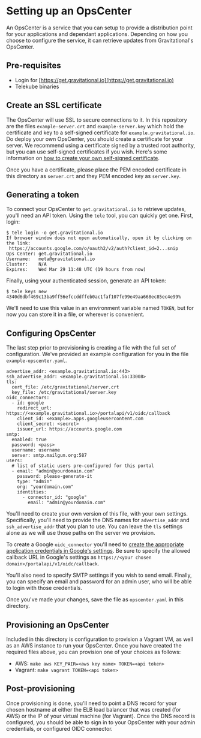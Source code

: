 Setting up an OpsCenter
===
An OpsCenter is a service that you can setup to provide a distribution point for your applications and dependant applications. Depending on how you choose to configure the service, it can retrieve updates from Gravitational's OpsCenter.

Pre-requisites
---
 - Login for [https://get.gravitational.io](https://get.gravitational.io)
 - Telekube binaries

Create an SSL certificate
---
The OpsCenter will use SSL to secure connections to it. In this repository are the files `example-server.crt` and `example-server.key` which hold the certificate and key to a self-signed certificate for `example.gravitational.io`. Do deploy your own OpsCenter, you should create a certificate for your server. We recommend using a certificate signed by a trusted root authority, but you can use self-signed certificates if you wish. Here's  some information on [how to create your own self-signed certificate](http://www.akadia.com/services/ssh_test_certificate.html).

Once you have a certificate, please place the PEM encoded certificate in this directory as `server.crt` and they PEM encoded key as `server.key`.

Generating a token
---
To connect your OpsCenter to `get.gravitational.io` to retrieve updates, you'll need an API token. Using the `tele` tool, you can quickly get one. First, login:

```
$ tele login -o get.gravitational.io
If browser window does not open automatically, open it by clicking on the link:
 https://accounts.google.com/o/oauth2/v2/auth?client_id=2...snip
Ops Center:	get.gravitational.io
Username:	meta@gravitational.io
Cluster:	N/A
Expires:	Wed Mar 29 11:48 UTC (19 hours from now)
```

Finally, using your authenticated session, generate an API token:

```
$ tele keys new
4340d6dbf469c13ba9ff56efccddffeb0ac1faf107fe99e49aa668ec85ec4e99%
```

We'll need to use this value in an environment variable named `TOKEN`, but for now you can store it in a file, or wherever is convenient.

Configuring OpsCenter
---
The last step prior to provisioning is creating a file with the full set of configuration. We've provided an example configuration for you in the file `example-opscenter.yaml`.

```
advertise_addr: <example.gravitational.io:443>
ssh_advertise_addr: <example.gravitational.io:33008>
tls:
  cert_file: /etc/gravitational/server.crt
  key_file: /etc/gravitational/server.key
oidc_connectors:
  - id: google
    redirect_url: https://<example.gravitational.io>/portalapi/v1/oidc/callback
    client_id: <example>.apps.googleusercontent.com
    client_secret: <secret>
    issuer_url: https://accounts.google.com
smtp:
  enabled: true
  password: <pass>
  username: username
  server: smtp.mailgun.org:587
users:
  # list of static users pre-configured for this portal
  - email: "admin@yourdomain.com"
    password: please-generate-it
    type: "admin"
    org: "yourdomain.com"
    identities:
      - connector_id: "google"
        email: "admin@yourdomain.com"
```

You'll need to create your own version of this file, with your own settings. Specifically, you'll need to provide the DNS names for `advertise_addr` and `ssh_advertise_addr` that you plan to use. You can leave the `tls` settings alone as we will use those paths on the server we provision.

To create a Google `oidc_connector` you'll need to [create the appropriate application credentials in Google's settings](https://developers.google.com/identity/protocols/OpenIDConnect). Be sure to specify the allowed callback URL in Google's settings as `https://<your chosen domain>/portalapi/v1/oidc/callback`.

You'll also need to specify SMTP settings if you wish to send email. Finally, you can specify an email and password for an admin user, who will be able to login with those credentials.

Once you've made your changes, save the file as `opscenter.yaml` in this directory.


Provisioning an OpsCenter
---
Included in this directory is configuration to provision a Vagrant VM, as well as an AWS instance to run your OpsCenter. Once you have created the required files above, you can provision one of your choices as follows:

- AWS: `make aws KEY_PAIR=<aws key name> TOKEN=<api token>`
- Vagrant: `make vagrant TOKEN=<api token>`

Post-provisioning
---
Once provisioning is done, you'll need to point a DNS record for your chosen hostname at either the ELB load balancer that was created (for AWS) or the IP of your virtual machine (for Vagrant). Once the DNS record is configured, you should be able to sign in to your OpsCenter with your admin credentials, or configured OIDC connector.
